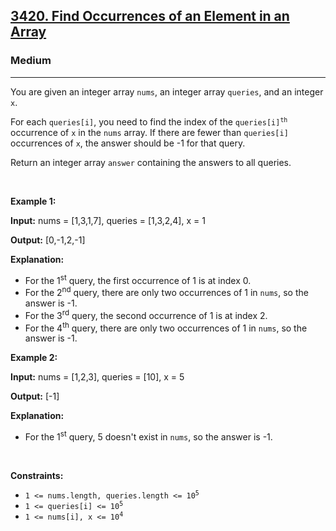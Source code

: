 <h2><a href="https://leetcode.com/problems/find-occurrences-of-an-element-in-an-array">3420. Find Occurrences of an Element in an Array</a></h2><h3>Medium</h3><hr><p>You are given an integer array <code>nums</code>, an integer array <code>queries</code>, and an integer <code>x</code>.</p>

<p>For each <code>queries[i]</code>, you need to find the index of the <code>queries[i]<sup>th</sup></code> occurrence of <code>x</code> in the <code>nums</code> array. If there are fewer than <code>queries[i]</code> occurrences of <code>x</code>, the answer should be -1 for that query.</p>

<p>Return an integer array <code>answer</code> containing the answers to all queries.</p>

<p>&nbsp;</p>
<p><strong class="example">Example 1:</strong></p>

<div class="example-block">
<p><strong>Input:</strong> <span class="example-io">nums = [1,3,1,7], queries = [1,3,2,4], x = 1</span></p>

<p><strong>Output:</strong> <span class="example-io">[0,-1,2,-1]</span></p>

<p><strong>Explanation:</strong></p>

<ul>
	<li>For the 1<sup>st</sup> query, the first occurrence of 1 is at index 0.</li>
	<li>For the 2<sup>nd</sup> query, there are only two occurrences of 1 in <code>nums</code>, so the answer is -1.</li>
	<li>For the 3<sup>rd</sup> query, the second occurrence of 1 is at index 2.</li>
	<li>For the 4<sup>th</sup> query, there are only two occurrences of 1 in <code>nums</code>, so the answer is -1.</li>
</ul>
</div>

<p><strong class="example">Example 2:</strong></p>

<div class="example-block">
<p><strong>Input:</strong> <span class="example-io">nums = [1,2,3], queries = [10], x = 5</span></p>

<p><strong>Output:</strong> <span class="example-io">[-1]</span></p>

<p><strong>Explanation:</strong></p>

<ul>
	<li>For the 1<sup>st</sup> query, 5 doesn&#39;t exist in <code>nums</code>, so the answer is -1.</li>
</ul>
</div>

<p>&nbsp;</p>
<p><strong>Constraints:</strong></p>

<ul>
	<li><code>1 &lt;= nums.length, queries.length &lt;= 10<sup>5</sup></code></li>
	<li><code>1 &lt;= queries[i] &lt;= 10<sup>5</sup></code></li>
	<li><code>1 &lt;= nums[i], x &lt;= 10<sup>4</sup></code></li>
</ul>
